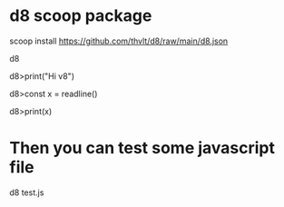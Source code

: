 # d8 scoop package

scoop install https://github.com/thvlt/d8/raw/main/d8.json

d8

d8>print("Hi v8")

d8>const x = readline()

d8>print(x)

# Then you can test some javascript file
d8 test.js
